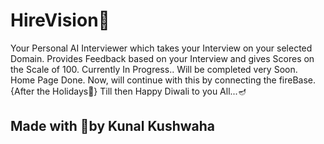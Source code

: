 # HireVision🏢
Your Personal AI Interviewer which takes your Interview on your selected Domain. 
Provides Feedback based on your Interview and gives Scores on the Scale of 100. 
Currently In Progress.. Will be completed very Soon.<br>
Home Page Done.
Now, will continue with this by connecting the fireBase.
{After the Holidays🥳}
Till then Happy Diwali to you All...🪔


## Made with 💖by Kunal Kushwaha